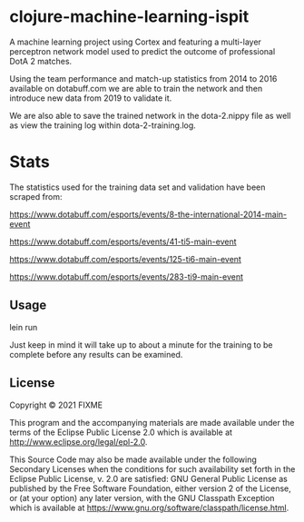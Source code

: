 # clojure-machine-learning-ispit

A machine learning project using Cortex and featuring a multi-layer perceptron network model used to predict the outcome of professional DotA 2 matches.

Using the team performance and match-up statistics from 2014 to 2016 available on dotabuff.com we are able to train the network and then introduce new data from 2019 to validate it.

We are also able to save the trained network in the dota-2.nippy file as well as view the training log within dota-2-training.log.

# Stats
The statistics used for the training data set and validation have been scraped from:

https://www.dotabuff.com/esports/events/8-the-international-2014-main-event

https://www.dotabuff.com/esports/events/41-ti5-main-event

https://www.dotabuff.com/esports/events/125-ti6-main-event

https://www.dotabuff.com/esports/events/283-ti9-main-event

## Usage

lein run

Just keep in mind it will take up to about a minute for the training to be complete before any results can be examined.

## License

Copyright © 2021 FIXME

This program and the accompanying materials are made available under the
terms of the Eclipse Public License 2.0 which is available at
http://www.eclipse.org/legal/epl-2.0.

This Source Code may also be made available under the following Secondary
Licenses when the conditions for such availability set forth in the Eclipse
Public License, v. 2.0 are satisfied: GNU General Public License as published by
the Free Software Foundation, either version 2 of the License, or (at your
option) any later version, with the GNU Classpath Exception which is available
at https://www.gnu.org/software/classpath/license.html.
